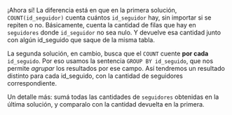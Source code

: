 ¡Ahora sí! La diferencia está en que en la primera solución, `COUNT(id_seguidor)` cuenta cuántos `id_seguidor` hay, sin importar si se repiten o no. Básicamente, cuenta la cantidad de filas que hay en `seguidores` donde `id_seguidor` no sea nulo. Y devuelve esa cantidad junto con algún id_seguido que saque de la misma tabla. 

La segunda solución, en cambio, busca que el `COUNT` cuente **por cada** `id_seguido`. Por eso usamos la sentencia `GROUP BY id_seguido`, que nos permite _agrupar_ los resultados por ese campo. Así tendremos un resultado distinto para cada id_seguido, con la cantidad de seguidores correspondiente. 

Un detalle más: sumá todas las cantidades de `seguidores` obtenidas en la última solución, y comparalo con la cantidad devuelta en la primera. 
